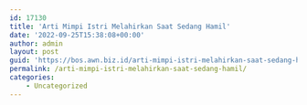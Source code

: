 ```yaml
---
id: 17130
title: 'Arti Mimpi Istri Melahirkan Saat Sedang Hamil'
date: '2022-09-25T15:38:08+00:00'
author: admin
layout: post
guid: 'https://bos.awn.biz.id/arti-mimpi-istri-melahirkan-saat-sedang-hamil/'
permalink: /arti-mimpi-istri-melahirkan-saat-sedang-hamil/
categories:
    - Uncategorized
---
```


